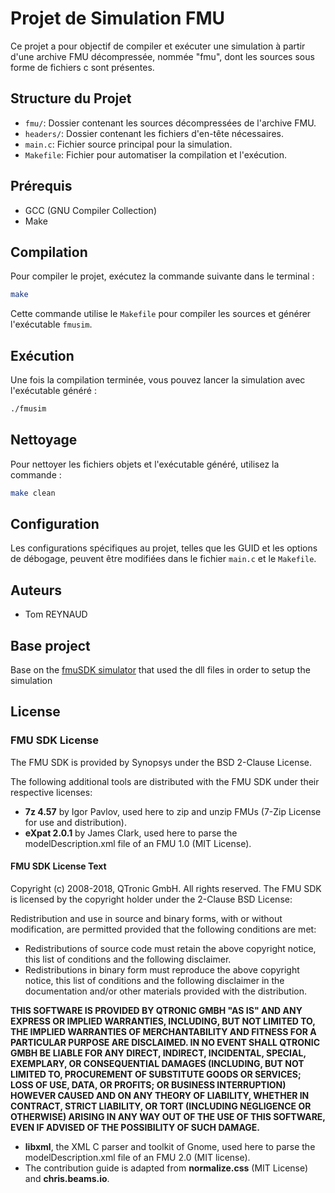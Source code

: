 # Projet de Simulation FMU

Ce projet a pour objectif de compiler et exécuter une simulation à partir d'une archive FMU décompressée, nommée "fmu", dont les sources sous forme de fichiers c sont présentes.

## Structure du Projet

- `fmu/`: Dossier contenant les sources décompressées de l'archive FMU.
- `headers/`: Dossier contenant les fichiers d'en-tête nécessaires.
- `main.c`: Fichier source principal pour la simulation.
- `Makefile`: Fichier pour automatiser la compilation et l'exécution.

## Prérequis

- GCC (GNU Compiler Collection)
- Make

## Compilation

Pour compiler le projet, exécutez la commande suivante dans le terminal :

```sh
make
```

Cette commande utilise le `Makefile` pour compiler les sources et générer l'exécutable `fmusim`.

## Exécution

Une fois la compilation terminée, vous pouvez lancer la simulation avec l'exécutable généré :

```sh
./fmusim
```

## Nettoyage

Pour nettoyer les fichiers objets et l'exécutable généré, utilisez la commande :

```sh
make clean
```

## Configuration

Les configurations spécifiques au projet, telles que les GUID et les options de débogage, peuvent être modifiées dans le fichier `main.c` et le `Makefile`.

## Auteurs

- Tom REYNAUD

## Base project
Base on the [fmuSDK simulator](https://github.com/qtronic/fmusdk) that used the dll files in order to setup the simulation

## License

### FMU SDK License

The FMU SDK is provided by Synopsys under the BSD 2-Clause License.

The following additional tools are distributed with the FMU SDK under their respective licenses:

- **7z 4.57** by Igor Pavlov, used here to zip and unzip FMUs (7-Zip License for use and distribution).
- **eXpat 2.0.1** by James Clark, used here to parse the modelDescription.xml file of an FMU 1.0 (MIT License).

#### FMU SDK License Text

Copyright (c) 2008-2018, QTronic GmbH. All rights reserved. The FMU SDK is licensed by the copyright holder under the 2-Clause BSD License:

Redistribution and use in source and binary forms, with or without modification, are permitted provided that the following conditions are met:

- Redistributions of source code must retain the above copyright notice, this list of conditions and the following disclaimer.
- Redistributions in binary form must reproduce the above copyright notice, this list of conditions and the following disclaimer in the documentation and/or other materials provided with the distribution.

**THIS SOFTWARE IS PROVIDED BY QTRONIC GMBH "AS IS" AND ANY EXPRESS OR IMPLIED WARRANTIES, INCLUDING, BUT NOT LIMITED TO, THE IMPLIED WARRANTIES OF MERCHANTABILITY AND FITNESS FOR A PARTICULAR PURPOSE ARE DISCLAIMED. IN NO EVENT SHALL QTRONIC GMBH BE LIABLE FOR ANY DIRECT, INDIRECT, INCIDENTAL, SPECIAL, EXEMPLARY, OR CONSEQUENTIAL DAMAGES (INCLUDING, BUT NOT LIMITED TO, PROCUREMENT OF SUBSTITUTE GOODS OR SERVICES; LOSS OF USE, DATA, OR PROFITS; OR BUSINESS INTERRUPTION) HOWEVER CAUSED AND ON ANY THEORY OF LIABILITY, WHETHER IN CONTRACT, STRICT LIABILITY, OR TORT (INCLUDING NEGLIGENCE OR OTHERWISE) ARISING IN ANY WAY OUT OF THE USE OF THIS SOFTWARE, EVEN IF ADVISED OF THE POSSIBILITY OF SUCH DAMAGE.**

- **libxml**, the XML C parser and toolkit of Gnome, used here to parse the modelDescription.xml file of an FMU 2.0 (MIT license).
- The contribution guide is adapted from **normalize.css** (MIT License) and **chris.beams.io**.
